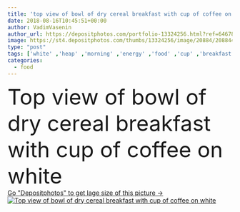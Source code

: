 ```yaml
---
title: 'top view of bowl of dry cereal breakfast with cup of coffee on white'
date: 2018-08-16T10:45:51+00:00
author: VadimVasenin
author_url: https://depositphotos.com/portfolio-13324256.html?ref=64678756
image: https://st4.depositphotos.com/thumbs/13324256/image/20884/208844342/api_thumb_450.jpg?forcejpeg=true
type: "post"
tags: ['white' ,'heap' ,'morning' ,'energy' ,'food' ,'cup' ,'breakfast' ,'coffee' ,'drink' ,'messy' ,'bowl' ,'aromatic' ,'beverage' ,'mug' ,'organic' ,'aroma' ,'cereal' ,'refreshing' ,'mess' ,'beans' ,'crisps' ,'spilled' ,'cornflakes' ,'coffee break' ,'top view' ,'corn flakes' ,'flat lay' ]
categories: 
  - food
---
```

<div aling="center">
            <font size="60"> Top view of bowl of dry cereal breakfast with cup of coffee on white</font>   
</div>
<div>
    <a href='https://depositphotos.com/208844342/stock-photo-top-view-bowl-dry-cereal.html?ref=64678756' target=_blank > Go "Depositphotos" to get lage size of this picture ->
        <img href='https://depositphotos.com/208844342/stock-photo-top-view-bowl-dry-cereal.html?ref=64678756' src='https://st4.depositphotos.com/13324256/20884/i/950/depositphotos_208844342-stock-photo-top-view-bowl-dry-cereal.jpg?forcejpeg=true' alt='Top view of bowl of dry cereal breakfast with cup of coffee on white' >
    </a>
</div>
